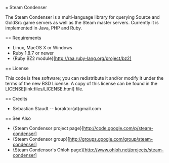 = Steam Condenser

The Steam Condenser is a multi-language library for querying Source and GoldSrc
game servers as well as the Steam master servers. Currently it is implemented in
Java, PHP and Ruby.

== Requirements

* Linux, MacOS X or Windows
* Ruby 1.8.7 or newer
* {Ruby BZ2 module}[http://raa.ruby-lang.org/project/bz2]

== License

This code is free software; you can redistribute it and/or modify it under the
terms of the new BSD License. A copy of this license can be found in the
LICENSE[link:files/LICENSE.html] file.

== Credits

* Sebastian Staudt -- koraktor(at)gmail.com

== See Also

* {Steam Condensor project page}[http://code.google.com/p/steam-condenser]
* {Steam Condensor group}[http://groups.google.com/group/steam-condenser]
* {Steam Condensor's Ohloh page}[http://www.ohloh.net/projects/steam-condenser]